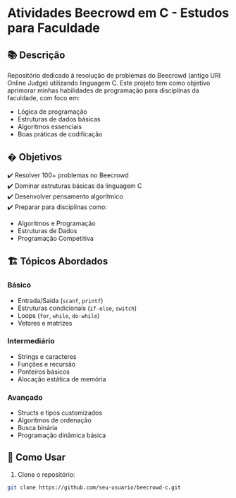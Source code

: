 # Atividades Beecrowd em C - Estudos para Faculdade

## 📚 Descrição
Repositório dedicado à resolução de problemas do Beecrowd (antigo URI Online Judge) utilizando linguagem C. Este projeto tem como objetivo aprimorar minhas habilidades de programação para disciplinas da faculdade, com foco em:

- Lógica de programação
- Estruturas de dados básicas
- Algoritmos essenciais
- Boas práticas de codificação

## � Objetivos
✔️ Resolver 100+ problemas no Beecrowd  
✔️ Dominar estruturas básicas da linguagem C  
✔️ Desenvolver pensamento algorítmico  
✔️ Preparar para disciplinas como:
   - Algoritmos e Programação
   - Estruturas de Dados
   - Programação Competitiva

## 🏗️ Tópicos Abordados
### Básico
- Entrada/Saída (`scanf`, `printf`)
- Estruturas condicionais (`if-else`, `switch`)
- Loops (`for`, `while`, `do-while`)
- Vetores e matrizes

### Intermediário
- Strings e caracteres
- Funções e recursão
- Ponteiros básicos
- Alocação estática de memória

### Avançado
- Structs e tipos customizados
- Algoritmos de ordenação
- Busca binária
- Programação dinâmica básica


## 🚀 Como Usar
1. Clone o repositório:
```bash
git clone https://github.com/seu-usuario/beecrowd-c.git
